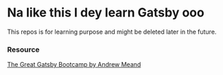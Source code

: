# Na like this I dey learn Gatsby ooo


This repos is for learning purpose and might be deleted later in the future.

### Resource

[The Great Gatsby Bootcamp by Andrew Meand](https://www.youtube.com/watch?v=8t0vNu2fCCM&t=11009s)